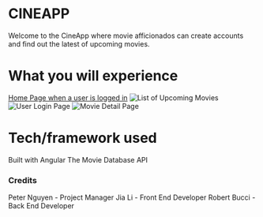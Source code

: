 # CINEAPP
Welcome to the CineApp where movie afficionados can create accounts and find out the latest of upcoming movies. 

# What you will experience
[Home Page when a user is logged in](https://revaturepro.slack.com/files/UQ4RECDL5/FS4QZDK7H/capture.png)
![List of Upcoming Movies](https://revaturepro.slack.com/files/UQ4RECDL5/FS4QZA8H5/capture4.png)
![User Login Page](https://revaturepro.slack.com/files/UQ4RECDL5/FRRFC6F6X/capture1.png)
![Movie Detail Page](https://revaturepro.slack.com/files/UQ4RECDL5/FRQ62P7K4/capture5.png)



# Tech/framework used
Built with 
	Angular
	The Movie Database API


### Credits
Peter Nguyen - Project Manager
Jia Li - Front End Developer
Robert Bucci - Back End Developer
